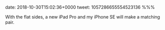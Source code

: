 date: 2018-10-30T15:02:36+0000
tweet: 1057286655554523136
%%%

With the flat sides, a new iPad Pro and my iPhone SE will make a matching pair.
